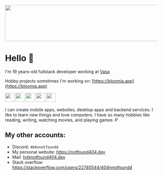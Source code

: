 

<a href="https://www.gitanimals.org/en_US?utm_medium=image&utm_source=samet404&utm_content=line">
  <img
    src="https://render.gitanimals.org/lines/samet404"
    width="600"
    height="120"
  />
</a>

  
# Hello 🌱

I'm 19 years-old fullstack developer working at [Vasa](https://www.vasa.works/)

Hobby projects sometimes I'm working on: [https://bloomia.app](https://bloomia.app)

  <img
    src="https://notfound404.dev/images/svg/kotlin.svg"
    width="30"
    height="30"
  />
   <img
    src="https://notfound404.dev/images/svg/typescript.svg"
    width="30"
    height="30"
  />
   <img
    src="https://notfound404.dev/images/svg/c.svg"
    width="30"
    height="30"
  />
    <img
    src="https://notfound404.dev/images/svg/react.svg"
    width="30"
    height="30"
  />
    <img
    src="https://www.notfound404.dev/_next/image?url=%2F_next%2Fstatic%2Fmedia%2Fnextjs.dee1d794.png&w=640&q=75"
    width="30"
    height="30"
  />

  
I can create mobile apps, websites, desktop apps and backend services. I like to learn new things and love computers. I have so many hobbies like reading, writing, watching movies, and playing games :P

## My other accounts:

- Discord: `404nnotfoundd`
- My personal website: https://notfound404.dev
- Mail: <a href="mailto:hi@notfound404.dev">hi@notfound404.dev</a>
- Stack overflow: https://stackoverflow.com/users/22740544/404nnotfoundd
